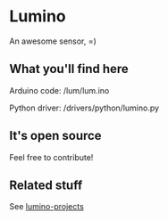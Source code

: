 Lumino
======


An awesome sensor, =)


What you'll find here
---------------------

Arduino code: /lum/lum.ino

Python driver: /drivers/python/lumino.py


It's open source
----------
Feel free to contribute!


Related stuff
-------------
See [lumino-projects](http://github.com/cathoderay/lumino-projects)
